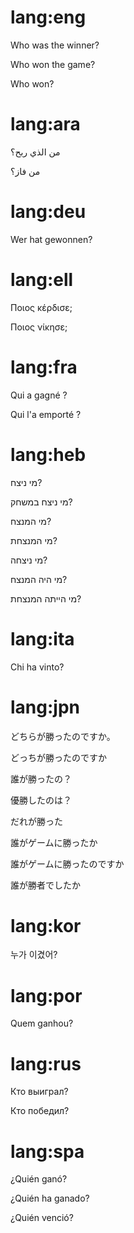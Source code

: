 # lang:eng

Who was the winner?

Who won the game?

Who won?

# lang:ara

من الذي ربح؟

من فاز؟

# lang:deu

Wer hat gewonnen?

# lang:ell

Ποιος κέρδισε;

Ποιος νίκησε;

# lang:fra

Qui a gagné ?

Qui l'a emporté ?

# lang:heb

מי ניצח?

מי ניצח במשחק?

מי המנצח?

מי המנצחת?

מי ניצחה?

מי היה המנצח?

מי הייתה המנצחת?

# lang:ita

Chi ha vinto?

# lang:jpn

どちらが勝ったのですか。

どっちが勝ったのですか

誰が勝ったの？

優勝したのは？

だれが勝った

誰がゲームに勝ったか

誰がゲームに勝ったのですか

誰が勝者でしたか

# lang:kor

누가 이겼어?

# lang:por

Quem ganhou?

# lang:rus

Кто выиграл?

Кто победил?

# lang:spa

¿Quién ganó?

¿Quién ha ganado?

¿Quién venció?